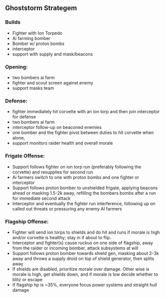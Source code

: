 ## Ghoststorm Strategem

### Builds
* Fighter with Ion Torpedo
* Ai farming bomber
* Bomber w/ proton bombs
* interceptor
* support with supply and mask/beacons

### Opening: 
* two bombers ai farm
* fighter and scout screen against enemy
* support masks team
### Defense: 
* fighter immediately  hit corvette with an ion torp and then join interceptor for defense
* two bombers ai farm
* interceptor follow-up on beaconed enemies
* one bomber and the fighter pivot between duties to hit corvette when alone, 
* support monitors raider health and overall morale
### Frigate Offense: 
* Support follows fighter on ion torp run (preferably following the corvette) and resupplies for second run
* Ai farmers switch to one with proton bombs and one fighter or interceptor
* Support follows proton bomber to unshielded frigate, applying beacons ahead or masking 1.5-2k away, refilling the bombers bombs after a run for immediate second attack
* Interceptor and eventually the fighter run interference, following up on called out threats or pressuring any enemy AI farmers
### Flagship Offense:
* Fighter will send ion torps to shields and do hit and runs if morale is high and/or corvette is healthy; stay in if about to flip. 
* Interceptor and fighter(s) cause ruckus on one side of flagship, away from the raider or incoming bomber, attack subsystems at will
* Support follows proton bomber towards shield gen, masking about 2-3k away and throws a supply droid on top of shield generator, then splits away
* If shields are disabled, prioritize morale over damage. Other wise is morale is high, get shields down, and if morale is low decide whether to blitz  or escape
* If flagship hp is ~35%, everyone focus power systems and straight hull damage

